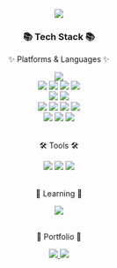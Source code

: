 <div align=center>
	<img src="https://capsule-render.vercel.app/api?type=waving&color=timeGradient&height=200&section=header&text=Zei%20Github&fontSize=90" />	
</div>
<div align=center>
	<h3>📚 Tech Stack 📚</h3>
	<p>✨ Platforms & Languages ✨</p>
</div>
<div align="center">
  <img src='https://img.shields.io/badge/Ubuntu-E95420?style=flat-square&logo=Ubuntu&logoColor=white'/>
  <br/>
  <img src='https://img.shields.io/badge/HTML5-E34F26?style=flat-square&logo=html5&logoColor=white'/>
  <img src='https://img.shields.io/badge/CSS3-1572B6?style=flat-square&logo=css3&logoColor=white'/>
  <img src='https://img.shields.io/badge/Sass-CC6699?style=flat-square&logo=Sass&logoColor=white'/>
  <img src='https://img.shields.io/badge/styled%20components-DB7093?style=flat-square&logo=styled-components&logoColor=white'/>
  <br/>
  <img src='https://img.shields.io/badge/Bootstrapap-7952B3?style=flat-square&logo=bootstrap&logoColor=white'/>
  <img src='https://img.shields.io/badge/jQuery-0769AD?style=flat-square&logo=jQuery&logoColor=white'/>
  <br/>
  <img src='https://img.shields.io/badge/javascript-F7DF1E?style=flat-square&logo=javascript&logoColor=black'/>
  <img src='https://img.shields.io/badge/typescript-3178C6?style=flat-square&logo=typescript&logoColor=white'/>
  <img src='https://img.shields.io/badge/Vue.js-4FC08D?style=flat-square&logo=Vue.js&logoColor=white'/>
  <img src='https://img.shields.io/badge/axios-5A29E4?style=flat-square&logo=axios&logoColor=white'/>
  <br/>
  <img src='https://img.shields.io/badge/react-444444?style=flat-square&logo=react'/>
  <img src='https://img.shields.io/badge/react%20router-444444?style=flat-square&logo=react-router'/>
  <img src='https://img.shields.io/badge/redux-764ABC?style=flat-square&logo=redux'/>
</div>
<br>
<div align=center>
	<p>🛠 Tools 🛠</p>
</div>
<div align=center>
  <img src='https://img.shields.io/badge/Visual%20Studio%20Code-007ACC?style=flat-square&logo=Visual%20Studio%20Code&logoColor=white'/>
  <img src='https://img.shields.io/badge/netlify-00C7B7?style=flat-square&logo=netlify&logoColor=white'/>
  <img src='https://img.shields.io/badge/github-181717?style=flat-square&logo=github&logoColor=white'/>
</div>
<br/>
<div align=center>
	<p>🌱 Learning 🌱</p>
</div>
<div align=center>
  <img src='https://img.shields.io/badge/Next.js-000000?style=flat-square&logo=Next.js&logoColor=white'/>
</div>
<br>
<div align=center>
	<p>🎨 Portfolio 🎨</p>
</div>
<div align=center>
	<a href="https://zei.netlify.app/">
		<img src="https://img.shields.io/badge/Portfolio-FF3633?style=flat-square&logo=PortFolio&logoColor=white" />
	</a>
	<a href="">
		<img src="https://img.shields.io/badge/Notion-000000?style=flat-square&logo=Notion&logoColor=white" />
	</a>
	<br>
</div>
